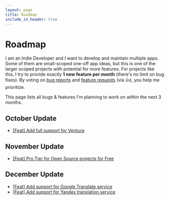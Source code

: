 ```yaml
---
layout: page
title: Roadmap
include_in_header: true
---
```


# Roadmap

I am an Indie Developer and I want to develop and maintain multiple apps. Some of them are small-scoped one-off app ideas, but this is one of the larger scoped projects with potential for more features. For projects like this, I try to provide exactly **1 new feature per month** (there's no limit on bug fixes). By voting on [bug reports](https://github.com/FlineDev/ReMafoX-Feedback/issues/new?labels=Bug+Report&template=bug_report.md&title=%5BBug%5D+%3Cyour+bug+title%3E) and [feature requests](https://github.com/FlineDev/ReMafoX-Feedback/issues/new?labels=Feature+Request&template=feature_request.md&title=%5BFeat%5D+%3Cyour+feature+title%3E) (via 👍), you help me prioritize.

This page lists all bugs & features I'm planning to work on within the next 3 months.

## October Update

* [[Feat] Add full support for Ventura](https://github.com/FlineDev/ReMafoX/issues/9)

## November Update

* [[Feat] Pro Tier for Open Source projects for Free](https://github.com/FlineDev/ReMafoX/issues/10)

## December Update

* [[Feat] Add support for Google Translate service](https://github.com/FlineDev/ReMafoX/issues/11)
* [[Feat] Add support for Yandex translation service](https://github.com/FlineDev/ReMafoX/issues/4)
